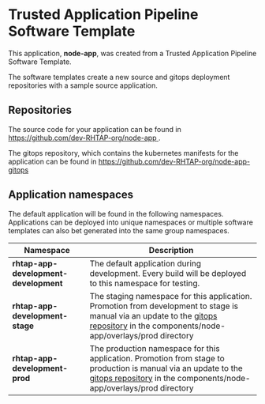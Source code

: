 # Trusted Application Pipeline Software Template

This application, **node-app**, was created from a Trusted Application Pipeline Software Template.

The software templates create a new source and gitops deployment repositories with a sample source application. 

## Repositories

The source code for your application can be found in [https://github.com/dev-RHTAP-org/node-app ](https://github.com/dev-RHTAP-org/node-app ).
 
The gitops repository, which contains the kubernetes manifests for the application can be found in 
[https://github.com/dev-RHTAP-org/node-app-gitops ](https://github.com/dev-RHTAP-org/node-app-gitops ) 

## Application namespaces 

The default application will be found in the following namespaces. Applications can be deployed into unique namespaces or multiple software templates can also bet generated into the same group namespaces.  

|  Namespace   |  Description   |  
| -------- | -------- |   
| **rhtap-app-development-development** | The default application during development. Every build will be deployed to this namespace for testing. | 
| **rhtap-app-development-stage** | The staging namespace for this application. Promotion from development to stage is manual via an update to the [gitops repository](https://github.com/dev-RHTAP-org/node-app-gitops ) in the components/node-app/overlays/prod directory |  
| **rhtap-app-development-prod** | The production namespace for this application. Promotion from stage to production is manual via an update to the [gitops repository](https://github.com/dev-RHTAP-org/node-app-gitops ) in the components/node-app/overlays/prod directory | 